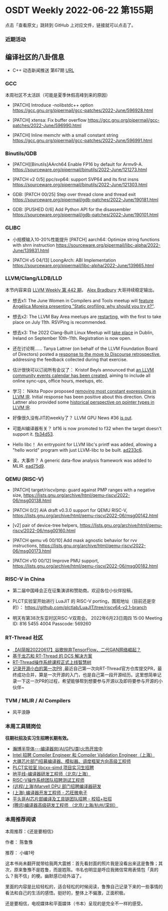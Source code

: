 # OSDT Weekly 2022-06-22 第155期

点击「查看原文」跳转到 GitHub 上对应文件，链接就可以点击了。

### 近期活动

## 编译社区的八卦信息

- C++ 动态新闻推送 第67期 [URL](https://zhuanlan.zhihu.com/p/530367102)

### GCC

本周社区不太活跃（可能是夏季休假高峰到来的原因）
- [PATCH] Introduce -nolibstdc++ option
  https://gcc.gnu.org/pipermail/gcc-patches/2022-June/596928.html

- [PATCH] xtensa: Fix buffer overflow
  https://gcc.gnu.org/pipermail/gcc-patches/2022-June/596990.html

- [PATCH] Inline memchr with a small constant string
  https://gcc.gnu.org/pipermail/gcc-patches/2022-June/596991.html

### Binutils/GDB

- [PATCH][Binutils]AArch64 Enable FP16 by default for Armv9-A.
  https://sourceware.org/pipermail/binutils/2022-June/121273.html

- [PATCH v2 0/5] ppc/svp64: support SVP64 and its first insns
  https://sourceware.org/pipermail/binutils/2022-June/121303.html

- GDB: [PATCH 00/25] Step over thread clone and thread exit
  https://sourceware.org/pipermail/gdb-patches/2022-June/190181.html

- GDB: [PUSHED 0/6] Add Python API for the disassembler
  https://sourceware.org/pipermail/gdb-patches/2022-June/190101.html

### GLIBC

- 小规模输入10-20%性能提升
  [PATCH] aarch64: Optimize string functions with shrn instruction
  https://sourceware.org/pipermail/libc-alpha/2022-June/139831.html

- [PATCH v5 04/13] LoongArch: ABI Implementation
  https://sourceware.org/pipermail/libc-alpha/2022-June/139665.html

### LLVM/Clang/LLDB/LLD

本节内容来自 [LLVM Weekly 第 442 期](http://llvmweekly.org/issue/442)，
[Alex Bradbury](https://www.linkedin.com/in/alex-bradbury/) 大哥持续稳定输出。

* 想去x1:  The June Women in Compilers and Tools meetup will [feature Angélica Moreira presenting "Static profiling: why should you try it?"](https://www.meetup.com/meetup-group-ifwtlvwd/events/286633180/).

* 想去x2:  The LLVM Bay Area meetups are [restarting](https://discourse.llvm.org/t/llvm-bay-area-monthly-meetup-mon-july-11-22-6pm/63193), with the first to take place on July 11th. RSVPing is recommended.

* 想去x3: The 2022 Clang-Built Linux Meetup will [take place](https://discourse.llvm.org/t/2022-clang-built-linux-meetup-in-dublin-ireland/63157) in Dublin, Ireland on September 10th-11th. Registration is now open.

* 还在讨论啊…… Tanya Lattner (on behalf of the LLVM Foundation Board of Directors) posted a [response to the move to Discourse retrospective](https://discourse.llvm.org/t/response-to-the-move-to-discourse-retrospective/63159), addressing the feedback collected during that exercise.

* 估计很快可以订阅所有会议了： Kristof Beyls announced that [an LLVM community events calendar has been created](https://discourse.llvm.org/t/llvm-community-events-calendar/63237), aiming to include all online sync-ups, office hours, meetups, etc.

* 学习： Nikita Popov proposed [removing most constant expressions in LLVM IR](https://discourse.llvm.org/t/rfc-remove-most-constant-expressions/63179).  Initial response has been positive about this direction. Chris Lattner also provided some [historical perspective on pointer types in LLVM IR](https://discourse.llvm.org/t/rfc-remove-most-constant-expressions/63179).

* 好像很久没有JIT的weekly了？ LLVM GPU News #36 [is out](https://discourse.llvm.org/t/llvm-gpu-news-36-june-17-2022/63300/1).

* 可能AI编译器有关？ bf16 is now promoted to f32 when the target doesn't support it.
  [fb34d53](https://reviews.llvm.org/rGfb34d531af95).

* Hello libc！ An entrypoint for LLVM libc's printf was added, allowing a "hello world" program with just LLVM-libc to be built.
  [ad233c6](https://reviews.llvm.org/rGad233c6047fc).

* 诶，大事件？ A generic data-flow analysis framework was added to MLIR.
  [ead75d9](https://reviews.llvm.org/rGead75d9434ec).

### QEMU (RISC-V)

- [PATCH] target/riscv/pmp: guard against PMP ranges with a negative size,
  https://lists.gnu.org/archive/html/qemu-riscv/2022-06/msg00138.html

- [PATCH 0/2] AIA draft v0.3.0 support for QEMU RISC-V,
  https://lists.gnu.org/archive/html/qemu-riscv/2022-06/msg00142.html

- [v2] pair of device-tree helpers,
  https://lists.gnu.org/archive/html/qemu-riscv/2022-06/msg00160.html

- [PATCH qemu v6 00/10] Add mask agnostic behavior for rvv instructions,
  https://lists.gnu.org/archive/html/qemu-riscv/2022-06/msg00173.html

- [PATCH v10 00/12] Improve PMU support,
  https://lists.gnu.org/archive/html/qemu-riscv/2022-06/msg00182.html

### RISC-V in China

- 第二届中国峰会正在征集演讲和赞助商。欢迎各位小伙伴投稿。

- PLCT实验室开始进行 LuaJIT 的 RISC-V porting，围观地址（目前还是空的）：
  https://github.com/plctlab/LuaJIT/tree/riscv64-v2.1-branch

- 明天有第38次东亚时区RISC-V双周会。
  2022年6月23日周四 15:00
  Meeting ID: 816 5455 4004
  Passcode: 569260

### RT-Thread 社区

- [【AI简报20220617】谷歌抛弃TensorFlow、二代GAN网络崛起？](https://mp.weixin.qq.com/s/cQ-qEidijYgm98Nd6C_0_Q)
- [基于龙芯和 RT-Thread 的 DCS 解决方案](https://mp.weixin.qq.com/s/bl-oYwKrs-nOHYrOX604og)
- [RT-Thread操作系统课程正式上线智慧树](https://mp.weixin.qq.com/s/h5P2MaKWr0CSXgX8h7gdxg)
- [记录开源小白的第一次PR](https://mp.weixin.qq.com/s/j7bvadBHBP9SGsl0YkfQWg) ,最近自己第一次向RT-Thread官方仓库提交PR，最终成功合并，算是一次开源的入门，也是自己第一段开源经历。这里想简单记录一下这一次PR的过程，希望能够帮到想要参与开源以及即将要参与开源的小伙伴~


### TVM / MLIR / AI Compilers

- 风平浪静

### 本周工具链岗位

**往期社招及实习生招聘长期有效。**

- [瀚博半导体---编译器岗(AI/GPU类)火热开放中](https://mp.weixin.qq.com/s/8_KjZYa2Il4PglaGyBWk4Q)
- [Intel 招聘 Compiler Engineer 和 Compiler Validation Engineer（上海）](https://mp.weixin.qq.com/s/I3DWxXODNoLRr0kN2xMZLQ)
- [大疆芯片部门招募编译器、模拟器、调度框架方向高级工程师](https://mp.weixin.qq.com/s/Wn5NzAtUTwQNXKRvMVQWLA)
- [PLCT实验室 libcxx-simd 项目实习生招聘](https://mp.weixin.qq.com/s/EIVx5cY74GlodirySY97Qw)
- [地平线-编译器研发工程师（北京/上海）](https://mp.weixin.qq.com/s/MYObl7iWIbyrTz9hCmKWYA)
- [RISC-V操作系统团队招聘测试工程师](https://mp.weixin.qq.com/s/inLFS4pI1F74m_oJ2I7xjQ)
- [(远程/上海)Marvell DPU 部门招聘编译器研发](https://mp.weixin.qq.com/s/B6JjAhF3TZjezD1tjYHDaw)
- [(上海) 编译器开发工程师 - 芯旺微电子](https://mp.weixin.qq.com/s/nqe1-7qffnc0CaejYkpKyw)
- [平头哥AI芯片部编译及工具链团队招聘 - 校招+社招](https://mp.weixin.qq.com/s/kARbXtJotRPCNMrV-yOanA)
- [(腾讯)编译器高级研发工程师 （北京/上海/杭州/深圳）](https://mp.weixin.qq.com/s/DF-2qmHmpKZtJ1djHXM1Ug)

### 本周推荐阅读

本周推荐：《还是要相信》

作者： 陈鲁豫

推荐： 小编1号

这本书尚未翻开就带给我两大震撼：首先看封面的照片我是没看出来这是鲁豫；其次，原来鲁豫不是姓鲁，而是姓陈。书名也明显是呼应我微信常用表情包「真的么？我不信」的梗。幽默感已经外溢了。

里面的内容是比较轻松的，适合轻松的时候阅读，鲁豫自己记录下来的一些事情的看法和自己的生活的感悟。挺好的，整体上不偏激，正面积极。

还是要相信，电视媒体和平面媒体（书本）呈现的是完全不一样的感受。

